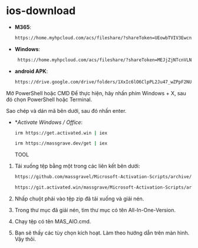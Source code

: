 # ios-download

   - **M365**:
     ```bash
     https://home.myhpcloud.com/acs/fileshare/?shareToken=UEowbTVIV3EwcnhsT1QvMUsyMXFXUT09Ojo8NiaYEwC0AchSPENklgSjOjp6cXplNTgxanpaZWFsVGFqOEhiU2VRPT0=
     ```
  - **Windows**:
     ```bash
      https://home.myhpcloud.com/acs/fileshare/?shareToken=MEJjZjNTcnVLNXVqTXpKSW4xRjcrUT09OjpW3rlnvz25JQoFXtiq-IvpOjpIa0NCZmU4YndtK0lBdUs5elo4ejJBPT0=
     ```
  - **android APK**:
     ```bash
     https://drive.google.com/drive/folders/1XxIc6lO6ClpPL2Ju47_wZPpF2NUBTXFN?usp=sharing
     ```
Mở PowerShell hoặc CMD
Để thực hiện, hãy nhấn phím Windows + X, sau đó chọn PowerShell hoặc Terminal.

Sao chép và dán mã bên dưới, sau đó nhấn enter.
  - **Activate Windows / Office*:
     ```bash
     irm https://get.activated.win | iex
     ```
  
     ```bash
     irm https://massgrave.dev/get | iex
     ```
    TOOL 
1. Tải xuống tệp bằng một trong các liên kết bên dưới:
     ```bash
     https://github.com/massgravel/Microsoft-Activation-Scripts/archive/refs/heads/master.zip
     ```

     ```bash
     https://git.activated.win/massgrave/Microsoft-Activation-Scripts/archive/master.zip
     ```
2. Nhấp chuột phải vào tệp zip đã tải xuống và giải nén.
3. Trong thư mục đã giải nén, tìm thư mục có tên All-In-One-Version.
4. Chạy tệp có tên MAS_AIO.cmd.
5. Bạn sẽ thấy các tùy chọn kích hoạt. Làm theo hướng dẫn trên màn hình.
Vậy thôi.
